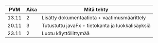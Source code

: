 |PVM | Aika | Mitä tehty|
|--- | ---- | ----------|
|13.11 | 2 | Lisätty dokumentaatiota + vaatimusmäärittely|
|20.11| 3 | Tutustuttu javaFx + tietokanta ja luokkalisäyksiä|
|23.11| 2 | Luotu käyttöliittymää |
